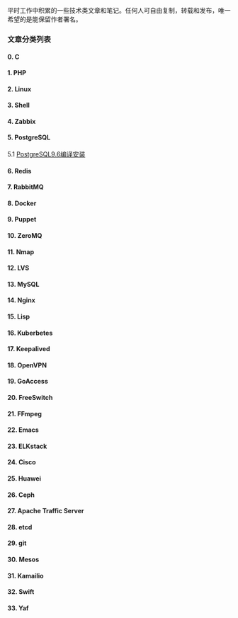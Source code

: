 平时工作中积累的一些技术类文章和笔记。任何人可自由复制，转载和发布，唯一希望的是能保留作者署名。

### 文章分类列表

#### 0. C
#### 1. PHP
#### 2. Linux
#### 3. Shell
#### 4. Zabbix
#### 5. PostgreSQL
5.1 [PostgreSQL9.6编译安装](postgresql)
#### 6. Redis
#### 7. RabbitMQ
#### 8. Docker
#### 9. Puppet
#### 10. ZeroMQ
#### 11. Nmap
#### 12. LVS
#### 13. MySQL
#### 14. Nginx
#### 15. Lisp
#### 16. Kuberbetes
#### 17. Keepalived
#### 18. OpenVPN
#### 19. GoAccess
#### 20. FreeSwitch
#### 21. FFmpeg
#### 22. Emacs
#### 23. ELKstack
#### 24. Cisco
#### 25. Huawei
#### 26. Ceph
#### 27. Apache Traffic Server
#### 28. etcd
#### 29. git
#### 30. Mesos
#### 31. Kamailio
#### 32. Swift
#### 33. Yaf
